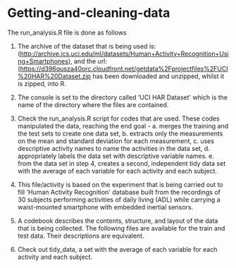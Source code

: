 # Getting-and-cleaning-data

The run_analysis.R file is done as follows

1. The archive of the dataset that is being used is: 
   (http://archive.ics.uci.edu/ml/datasets/Human+Activity+Recognition+Using+Smartphones), 
   and the url:(https://d396qusza40orc.cloudfront.net/getdata%2Fprojectfiles%2FUCI%20HAR%20Dataset.zip
   has been downloaded and unzipped, whilst it is zipped, into R.

2. The console is set to the directory called 'UCI HAR Dataset' which 
   is the name of the directory where the files are contained.

3. Check the run_analysis.R script for codes that are used. These codes manipulated the data, 
   reaching the end goal - a. merges the training and the test sets to create one data set,
   b. extracts only the measurements on the mean and standard deviation for each measurement,
   c. uses descriptive activity names to name the activities in the data set,
   d. appropriately labels the data set with descriptive variable names.
   e. from the data set in step 4, creates a second, independent tidy data set with the average 
      of each variable for each activity and each subject.
    
4. This file/activity is based on the experiment that is being carried out to fill 'Human Activity Recognition' 
   database built from the recordings of 30 subjects performing activities of daily living (ADL) 
   while carrying a waist-mounted smartphone with embedded inertial sensors. 

5. A codebook describes the contents, structure, and layout of the data that is being collected. 
   The following files are available for the train and test data. Their descriptions are equivalent.
   
6. Check out tidy_data, a set with the average of each variable for each activity and each subject.


 

